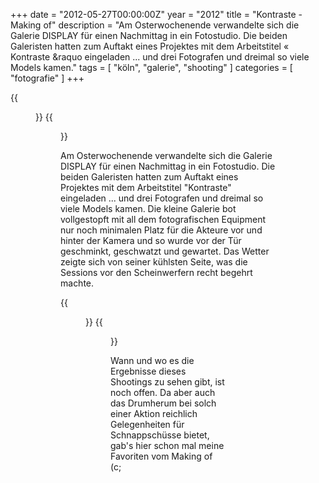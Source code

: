 +++
date = "2012-05-27T00:00:00Z"
year = "2012"
title = "Kontraste - Making of"
description = "Am Osterwochenende verwandelte sich die Galerie DISPLAY für einen Nachmittag in ein Fotostudio. Die beiden Galeristen hatten zum Auftakt eines Projektes mit dem Arbeitstitel &laquo; Kontraste &raquo eingeladen ... und drei Fotografen und dreimal so viele Models kamen."
tags = [ "köln", "galerie", "shooting" ]
categories = [ "fotografie" ]
+++

{{<figure src="/images/2012/20120407-1541-007a.jpg" title="Heavy Shooting">}}
{{<figure src="/images/2012/20120407-1518-004b.jpg" title="Du willst ein Foto?">}}

Am Osterwochenende verwandelte sich die Galerie DISPLAY für einen Nachmittag in ein Fotostudio. Die beiden Galeristen hatten zum Auftakt eines Projektes mit dem Arbeitstitel "Kontraste" eingeladen ... und drei Fotografen und dreimal so viele Models kamen. Die kleine Galerie bot vollgestopft mit all dem fotografischen Equipment nur noch minimalen Platz für die Akteure vor und hinter der Kamera und so wurde vor der Tür geschminkt, geschwatzt und gewartet. Das Wetter zeigte sich von seiner kühlsten Seite, was die Sessions vor den Scheinwerfern recht begehrt machte.

{{<figure src="/images/2012/20120407-1518-005a.jpg" title="Konzentration">}}
{{<figure src="/images/2012/20120407-1541-008a.jpg" title="Relaxed">}}

Wann und wo es die Ergebnisse dieses Shootings zu sehen gibt, ist noch offen. Da aber auch das Drumherum bei solch einer Aktion reichlich Gelegenheiten für Schnappschüsse bietet, gab's hier schon mal meine Favoriten vom Making of (c;
